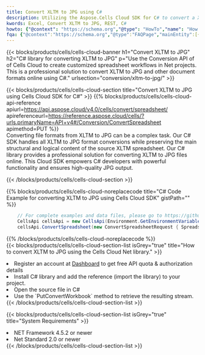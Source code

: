 ```yaml
---
title: Convert XLTM to JPG using C# 
description: Utilizing the Aspose.Cells Cloud SDK for C# to convert a XLTM format file to a JPG format file. 
kwords: Excel, Convert XLTM to JPG, REST, C#
howto: {"@context": "https://schema.org","@type": "HowTo","name": "How to convert XLTM to JPG using the Cells Cloud Net library.","description": "How to convert XLTM to JPG using the Cells Cloud Net library.","image": {"@type": "ImageObject"},"url": "/net/conversion/xltm-to-jpg/","step": [{ "@type": "HowToStep","name": "How to convert XLTM to JPG using the Cells Cloud Net library. step 1", "image": {"@type": "ImageObject",},"url": "/net/conversion/xltm-to-jpg/","text": "Register an account at <a href='https://dashboard.aspose.cloud/'>Dashboard</a> to get free API quota & authorization details",},{ "@type": "HowToStep","name": "How to convert XLTM to JPG using the Cells Cloud Net library. step 1", "image": {"@type": "ImageObject",},"url": "/net/conversion/xltm-to-jpg/","text": "Install C# library and add the reference (import the library) to your project.",},{ "@type": "HowToStep","name": "How to convert XLTM to JPG using the Cells Cloud Net library. step 1", "image": {"@type": "ImageObject",},"url": "/net/conversion/xltm-to-jpg/","text": "Open the source file in C#",},{ "@type": "HowToStep","name": "How to convert XLTM to JPG using the Cells Cloud Net library. step 1", "image": {"@type": "ImageObject",},"url": "/net/conversion/xltm-to-jpg/","text": "Use the `PutConvertWorkbook` method to retrieve the resulting stream.",}, ],"supply": {"@type": "HowToSupply","name": "document"},"tool": [{"@type": "HowToTool","name": "Visual Studio, Visual Studio Code, Rider "},{"@type": "HowToTool","name": "Aspose Cells"}],"totalTime": "PT6M"}
fqa: {"@context":"https://schema.org","@type":"FAQPage","mainEntity":[{"@type":"Question","name":"Why convert file formats in C# using REST API?","acceptedAnswer":{"@type":"Answer","text":"Documents are encoded in many ways, and some files may be incompatible with the software you use. To open and read such files, just convert them to appropriate file formats.<br/><ol><li>Install .NET SDK and add the reference (import the library) to your project.</li><li>Open the source file in C# using REST API.</li><li>Call the PutConvertWorkbookRequest() method, passing an output filename with required extension.</li><li>Get the result of conversion as a separate file.</li></ol>"}},{"@type":"Question","name":"What file formats can I convert with your C# library?","acceptedAnswer":{"@type":"Answer","text":"We support a variety of file formats for conversion using .NET library, including XLSX, Excel, xls , PDF, CSV, HTML, Markdown, XML, PNG, JPG, TIFF, Json, TXT and many more."}},{"@type":"Question","name":"What is the maximum allowed file size for conversion using this .NET library?","acceptedAnswer":{"@type":"Answer","text":"There are no file size limits for format conversions using .NET library."}}]}
---
```



{{< blocks/products/cells/cells-cloud-banner h1="Convert XLTM to JPG" h2="C# library for converting XLTM to JPG" p="Use the Conversion API of of Cells Cloud to create customized spreadsheet workflows in Net projects. This is a professional solution to convert XLTM to JPG and other document formats online using C#." urlsection="conversion/xltm-to-jpg/" >}}

{{< blocks/products/cells/cells-cloud-section  title="Convert XLTM to JPG using Cells Cloud SDK for C#" >}}
{{% blocks/products/cells/cells-cloud-api-reference  apiurl=https://api.aspose.cloud/v4.0/cells/convert/spreadsheet/  apireferenceurl=https://reference.aspose.cloud/cells/?urls.primaryName=API+v4#/Conversion/ConvertSpreadsheet  apimethod=PUT %}}
<br/>
Converting file formats from XLTM to JPG can be a complex task. Our C# SDK handles all XLTM to JPG format conversions while preserving the main structural and logical content of the source XLTM spreadsheet. Our C# library provides a professional solution for converting XLTM to JPG files online. This Cloud SDK empowers C# developers with powerful functionality and ensures high-quality JPG output.

{{< /blocks/products/cells/cells-cloud-section >}}

{{% blocks/products/cells/cells-cloud-noreplacecode title="C# Code Example for converting XLTM to JPG using Cells Cloud SDK" gistPath="" %}}
 
```cs
    // For complete examples and data files, please go to https://github.com/aspose-cells-cloud/aspose-cells-cloud-dotnet/
    CellsApi cellsApi = new CellsApi(Environment.GetEnvironmentVariable("ProductClientId"), Environment.GetEnvironmentVariable("ProductClientSecret"));
    cellsApi.ConvertSpreadsheet(new ConvertSpreadsheetRequest { Spreadsheet = "EmployeeSalesSummary.xltm", format = "jpg" }, "EmployeeSalesSummary.jpg");
```
 
{{% /blocks/products/cells/cells-cloud-noreplacecode  %}}
<br/>
{{< blocks/products/cells/cells-cloud-section-list isGrey="true"  title="How to convert XLTM to JPG using the Cells Cloud Net library." >}}
<li>Register an account at <a href="https://dashboard.aspose.cloud/">Dashboard</a> to get free API quota & authorization details</li>
<li>Install C# library and add the reference (import the library) to your project.</li>
<li>Open the source file in C#</li>
<li>Use the `PutConvertWorkbook` method to retrieve the resulting stream.</li>
{{< /blocks/products/cells/cells-cloud-section-list >}}

{{< blocks/products/cells/cells-cloud-section-list isGrey="true"  title="System Requirements" >}}
<li>NET Framework 4.5.2 or newer</li>
<li>Net Standard 2.0 or newer</li>
{{< /blocks/products/cells/cells-cloud-section-list >}}
